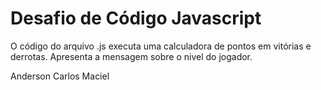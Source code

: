 
# Desafio de Código Javascript


O código do arquivo .js executa uma calculadora de pontos em vitórias e derrotas. Apresenta a mensagem sobre o nivel do jogador.

Anderson Carlos Maciel
